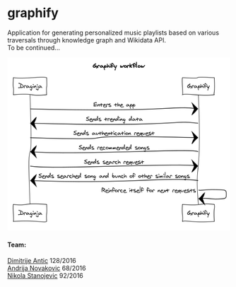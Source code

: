 # graphify

Application for generating personalized music playlists based on various traversals through knowledge graph and Wikidata API.<br>
To be continued...

![Workflow](workflow.png)


#### Team:
[Dimitrije Antic](https://github.com/antic11d) 128/2016<br>
[Andrija Novakovic](https://github.com/akinovak) 68/2016<br>
[Nikola Stanojevic](https://github.com/StanojevicNikola) 92/2016
